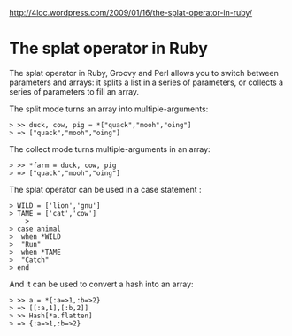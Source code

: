 ﻿http://4loc.wordpress.com/2009/01/16/the-splat-operator-in-ruby/

# The splat operator in Ruby #

The splat operator in Ruby, Groovy and Perl allows
you to switch between parameters and arrays:
it splits a list in a series of parameters,
or collects a series of parameters to fill an array.

The split mode turns an array into multiple-arguments:

	> >> duck, cow, pig = *["quack","mooh","oing"]
	> => ["quack","mooh","oing"]

The collect mode turns multiple-arguments in an array:

	> >> *farm = duck, cow, pig
	> => ["quack","mooh","oing"]
	
The splat operator can be used in a case statement :

	> WILD = ['lion','gnu']
	> TAME = ['cat','cow']
        >
	> case animal
	>  when *WILD
	>  "Run"
	>  when *TAME
	>  "Catch"
	> end

And it can be used to convert a hash into an array:

	> >> a = *{:a=>1,:b=>2}
	> => [[:a,1],[:b,2]]
	> >> Hash[*a.flatten]
	> => {:a=>1,:b=>2}


